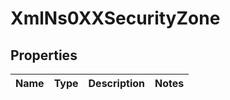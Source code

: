 
# XmlNs0XXSecurityZone

## Properties
Name | Type | Description | Notes
------------ | ------------- | ------------- | -------------




